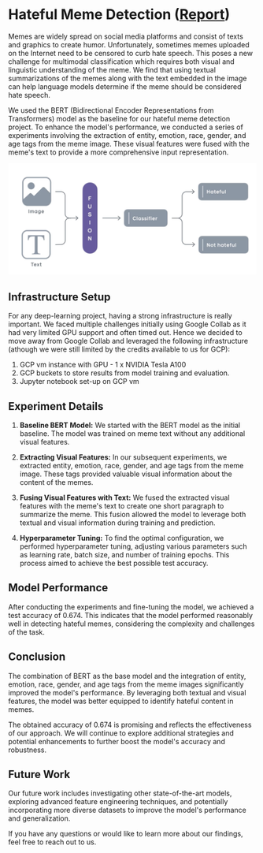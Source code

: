 # Hateful Meme Detection ([Report](Report.pdf))

Memes are widely spread on social media platforms and consist of texts and graphics to create humor. Unfortunately, sometimes memes uploaded on the Internet need to be censored to curb hate speech. This poses a new challenge for multimodal classification which requires both visual and linguistic understanding of the meme. We find that using textual summarizations of the memes along with the text embedded in the image can help language models determine if the meme should be considered hate speech.

We used the BERT (Bidirectional Encoder Representations from Transformers) model as the baseline for our hateful meme detection project. To enhance the model's performance, we conducted a series of experiments involving the extraction of entity, emotion, race, gender, and age tags from the meme image. These visual features were fused with the meme's text to provide a more comprehensive input representation.

<img src="img/fusion.png"/>

## Infrastructure Setup

For any deep-learning project, having a strong infrastructure is really important. We faced multiple challenges initially using Google Collab as it had very limited GPU support and often timed out. Hence we decided to move away from Google Collab and leveraged the following infrastructure (athough we were still limited by the credits available to us for GCP):

1. GCP vm instance with GPU - 1 x NVIDIA Tesla A100
2. GCP buckets to store results from model training and evaluation.
3. Jupyter notebook set-up on GCP vm

## Experiment Details

1. **Baseline BERT Model:** We started with the BERT model as the initial baseline. The model was trained on meme text without any additional visual features.

2. **Extracting Visual Features:** In our subsequent experiments, we extracted entity, emotion, race, gender, and age tags from the meme image. These tags provided valuable visual information about the content of the memes.

3. **Fusing Visual Features with Text:** We fused the extracted visual features with the meme's text to create one short paragraph to summarize the meme. This fusion allowed the model to leverage both textual and visual information during training and prediction.

4. **Hyperparameter Tuning:** To find the optimal configuration, we performed hyperparameter tuning, adjusting various parameters such as learning rate, batch size, and number of training epochs. This process aimed to achieve the best possible test accuracy.

## Model Performance

After conducting the experiments and fine-tuning the model, we achieved a test accuracy of 0.674. This indicates that the model performed reasonably well in detecting hateful memes, considering the complexity and challenges of the task.

## Conclusion

The combination of BERT as the base model and the integration of entity, emotion, race, gender, and age tags from the meme images significantly improved the model's performance. By leveraging both textual and visual features, the model was better equipped to identify hateful content in memes.

The obtained accuracy of 0.674 is promising and reflects the effectiveness of our approach. We will continue to explore additional strategies and potential enhancements to further boost the model's accuracy and robustness.

## Future Work

Our future work includes investigating other state-of-the-art models, exploring advanced feature engineering techniques, and potentially incorporating more diverse datasets to improve the model's performance and generalization.

If you have any questions or would like to learn more about our findings, feel free to reach out to us.
